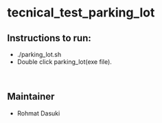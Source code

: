 # tecnical_test_parking_lot

## Instructions to run: 

- ./parking_lot.sh
- Double click parking_lot(exe file).

<br/>

## Maintainer

- Rohmat Dasuki
